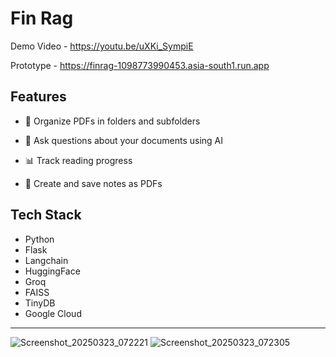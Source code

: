 # Fin Rag

Demo Video - https://youtu.be/uXKi_SympiE

Prototype - https://finrag-1098773990453.asia-south1.run.app


## Features

- 📁 Organize PDFs in folders and subfolders

- 💬 Ask questions about your documents using AI
- 📊 Track reading progress
- 📝 Create and save notes as PDFs

## Tech Stack

- Python
- Flask
- Langchain
- HuggingFace
- Groq
- FAISS
- TinyDB
- Google Cloud

---
![Screenshot_20250323_072221](https://github.com/user-attachments/assets/55533525-4c35-4da9-9c22-48e74230ac63)
![Screenshot_20250323_072305](https://github.com/user-attachments/assets/5e2f926e-25b7-4f88-9337-624735f6aa8b)
